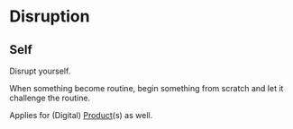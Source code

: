 # Disruption

## Self

Disrupt yourself.

When something become routine, begin something from scratch and let it challenge the routine.

Applies for (Digital) [Product](../Product/README.md)(s) as well.
